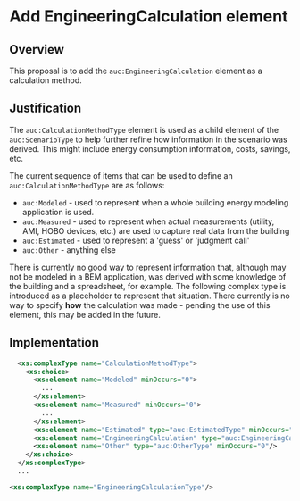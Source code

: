 # Add EngineeringCalculation element

## Overview

This proposal is to add the `auc:EngineeringCalculation` element as a calculation method.

## Justification

The `auc:CalculationMethodType` element is used as a child element of the `auc:ScenarioType` to help further refine how information in the scenario was derived. This might include energy consumption information, costs, savings, etc.

The current sequence of items that can be used to define an `auc:CalculationMethodType` are as follows:

- `auc:Modeled` - used to represent when a whole building energy modeling application is used.
- `auc:Measured` - used to represent when actual measurements (utility, AMI, HOBO devices, etc.) are used to capture real data from the building
- `auc:Estimated` - used to represent a 'guess' or 'judgment call'
- `auc:Other` - anything else

There is currently no good way to represent information that, although may not be modeled in a BEM application, was derived with some knowledge of the building and a spreadsheet, for example. The following complex type is introduced as a placeholder to represent that situation. There currently is no way to specify **how** the calculation was made - pending the use of this element, this may be added in the future.

## Implementation

```xml
  <xs:complexType name="CalculationMethodType">
    <xs:choice>
      <xs:element name="Modeled" minOccurs="0">
        ...
      </xs:element>
      <xs:element name="Measured" minOccurs="0">
        ...
      </xs:element>
      <xs:element name="Estimated" type="auc:EstimatedType" minOccurs="0"/>
      <xs:element name="EngineeringCalculation" type="auc:EngineeringCalculationType" minOccurs="0"/>
      <xs:element name="Other" type="auc:OtherType" minOccurs="0"/>
    </xs:choice>
  </xs:complexType>
  ...

<xs:complexType name="EngineeringCalculationType"/>
```
